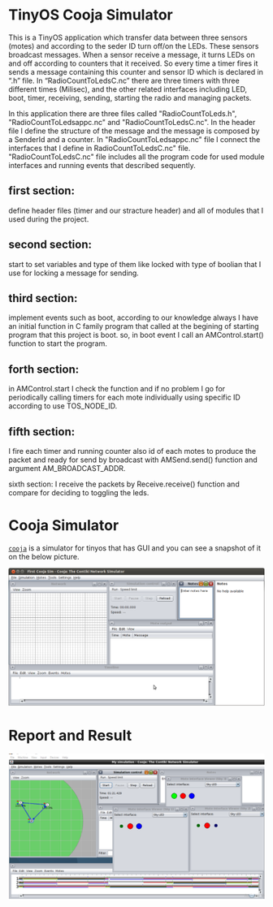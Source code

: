 # TinyOS Cooja Simulator
This is a TinyOS application which transfer data between three sensors (motes) and according to the seder ID turn off/on the LEDs. These sensors broadcast messages. When a sensor receive a message, it turns LEDs on and off according to counters that it received. So every time a timer fires it sends a message containing this counter and sensor ID which is declared in “.h” file.
In “RadioCountToLedsC.nc” there are three timers with three different times (Milisec), and the other related interfaces including LED, boot, timer, receiving, sending, starting the radio and managing packets.

In this application there are three files called "RadioCountToLeds.h", "RadioCountToLedsappc.nc" and "RadioCountToLedsC.nc". 
In the header file I define the structure of the message and the message is composed by a SenderId and a counter. 
In "RadioCountToLedsappc.nc" file I connect the interfaces that I define in RadioCountToLedsC.nc" file.
"RadioCountToLedsC.nc" file includes all the program code for used module interfaces and running events that described sequently.

## first section: 
define header files (timer and our stracture header) and all of modules that I used during the project.

## second section:
start to set variables and type of them like locked with type of boolian that I use for locking a message for sending.

## third section:
implement events such as boot, according to our knowledge always I have an initial function in C family program that called at the begining of starting program that this project is boot. so, in boot event I call an AMControl.start() function to start the program.

## forth section:
in AMControl.start I check the function and if no problem I go for periodically calling timers for each mote individually using specific ID according to use TOS_NODE_ID.


## fifth section:
I fire each timer and running counter also id of each motes to produce the packet and ready for send by broadcast with AMSend.send() function and argument AM_BROADCAST_ADDR.

sixth section: I receive the packets by Receive.receive() function and compare for deciding to toggling the leds.

# Cooja Simulator
[`cooja`](https://anrg.usc.edu/contiki/index.php/Cooja_Simulator) is a simulator for tinyos that has GUI and you can see a snapshot of it on the below picture.

![picture](Cooja.png)

# Report and Result

![picture](CoojaSimulation.PNG)

